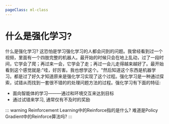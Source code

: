 ```yaml
---
pageClass: ml-class
---
```


<!--
 * @Description: 
 * @Author: Jack Huang
 * @Github: https://github.com/HuangJiaLian
 * @Date: 2019-07-04 00:51:57
 * @LastEditors: Jack Huang
 * @LastEditTime: 2019-09-26 21:52:27
 -->

# 什么是强化学习?
什么是强化学习? 这恐怕是学习强化学习的人都会问到的问题。我曾经看到过一个视频，里面有一个四肢完整的机器人。最开始的时候只会在地上乱动，过了一段时间，它学会了爬；再过来一会，它学会了走；再过一会儿走得越来越好了。最开始看到这个感觉就是:"哇，好厉害。我也想学这个。"然后知道这个东西是机器学习。都是过了好久才知道原来是强化学习实现了这个过程。强化学习是一种通过探索，试错从而找到一套很不错的的处理问题方法的过程。强化学习有下面的特征:
- 面向智能体的学习———通过和环境交互来达到目标 
- 通过试错来学习, 通常仅有不及时的奖励

::: warning
Reinforcement Learning中的Reinforce指的是什么? 难道是Policy Gradient中的Reinforce算法吗? 
:::
<Livere/>